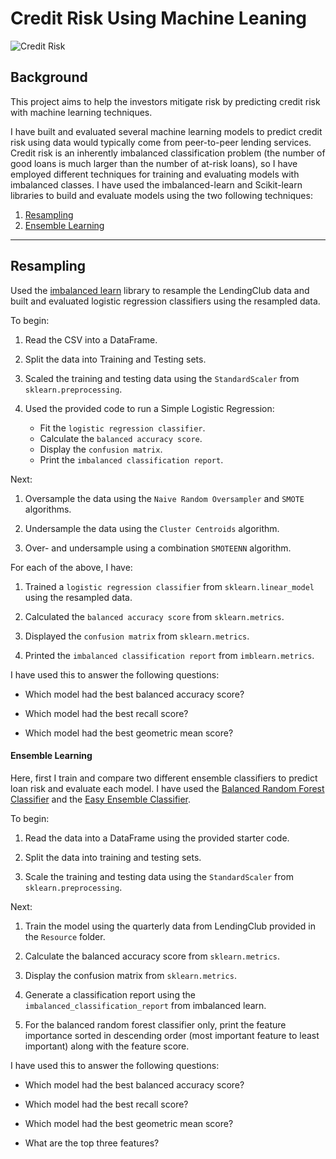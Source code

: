 # Credit Risk Using Machine Leaning
 
![Credit Risk](Images/credit-risk.jpg)

## Background

This project aims to help the investors mitigate risk by predicting credit risk with machine learning techniques.

I  have built and evaluated several machine learning models to predict credit risk using data would typically come from peer-to-peer lending services. Credit risk is an inherently imbalanced classification problem (the number of good loans is much larger than the number of at-risk loans), so I have employed different techniques for training and evaluating models with imbalanced classes. I have used the imbalanced-learn and Scikit-learn libraries to build and evaluate models using the two following techniques:

1. [Resampling](#Resampling)
2. [Ensemble Learning](#Ensemble-Learning)

- - -
## Resampling

Used the [imbalanced learn](https://imbalanced-learn.readthedocs.io) library to resample the LendingClub data and built and evaluated logistic regression classifiers using the resampled data.

To begin:

1. Read the CSV into a DataFrame.

2. Split the data into Training and Testing sets.

3. Scaled the training and testing data using the `StandardScaler` from `sklearn.preprocessing`.

4. Used the provided code to run a Simple Logistic Regression:
    * Fit the `logistic regression classifier`.
    * Calculate the `balanced accuracy score`.
    * Display the `confusion matrix`.
    * Print the `imbalanced classification report`.

Next:

1. Oversample the data using the `Naive Random Oversampler` and `SMOTE` algorithms.

2. Undersample the data using the `Cluster Centroids` algorithm.

3. Over- and undersample using a combination `SMOTEENN` algorithm.


For each of the above, I have:

1. Trained a `logistic regression classifier` from `sklearn.linear_model` using the resampled data.

2. Calculated the `balanced accuracy score` from `sklearn.metrics`.

3. Displayed the `confusion matrix` from `sklearn.metrics`.

4. Printed the `imbalanced classification report` from `imblearn.metrics`.


I have used this to answer the following questions:

* Which model had the best balanced accuracy score?
>
* Which model had the best recall score?
>
* Which model had the best geometric mean score?

#### Ensemble Learning

Here, first I train and compare two different ensemble classifiers to predict loan risk and evaluate each model. I have used the [Balanced Random Forest Classifier](https://imbalanced-learn.readthedocs.io/en/stable/generated/imblearn.ensemble.BalancedRandomForestClassifier.html#imblearn-ensemble-balancedrandomforestclassifier) and the [Easy Ensemble Classifier](https://imbalanced-learn.readthedocs.io/en/stable/generated/imblearn.ensemble.EasyEnsembleClassifier.html#imblearn-ensemble-easyensembleclassifier).

To begin:

1. Read the data into a DataFrame using the provided starter code.

2. Split the data into training and testing sets.

3. Scale the training and testing data using the `StandardScaler` from `sklearn.preprocessing`.


Next:

1. Train the model using the quarterly data from LendingClub provided in the `Resource` folder.

2. Calculate the balanced accuracy score from `sklearn.metrics`.

3. Display the confusion matrix from `sklearn.metrics`.

4. Generate a classification report using the `imbalanced_classification_report` from imbalanced learn.

5. For the balanced random forest classifier only, print the feature importance sorted in descending order (most important feature to least important) along with the feature score.


I have used this to answer the following questions:

* Which model had the best balanced accuracy score?

* Which model had the best recall score?

* Which model had the best geometric mean score?

* What are the top three features?
